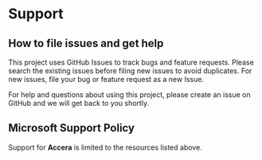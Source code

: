 # Support

## How to file issues and get help  

This project uses GitHub Issues to track bugs and feature requests. Please search the existing 
issues before filing new issues to avoid duplicates.  For new issues, file your bug or 
feature request as a new Issue.

For help and questions about using this project, please create an issue on GitHub and
we will get back to you shortly.

## Microsoft Support Policy  

Support for **Accera** is limited to the resources listed above.
